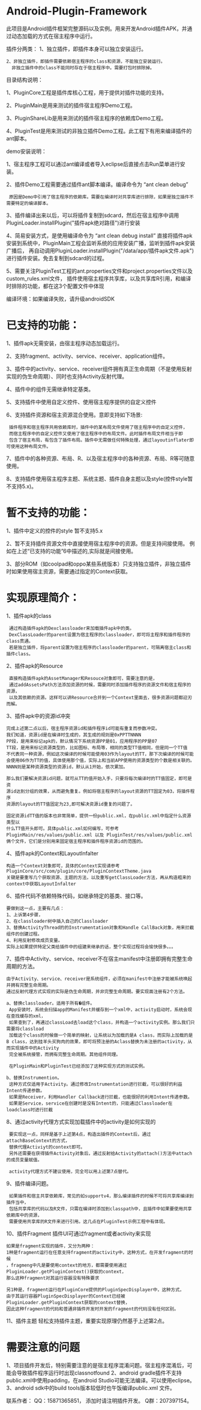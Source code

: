 # Android-Plugin-Framework


此项目是Android插件框架完整源码以及实例。用来开发Android插件APK，并通过动态加载的方式在宿主程序中运行。

插件分两类：
    1、独立插件，即插件本身可以独立安装运行。
    
    2、非独立插件，即插件需要依赖宿主程序的class和资源，不能独立安装运行。
      非独立插件中的class不能同时存在于宿主程序中。需要打包时排除掉。
    
    
目录结构说明：

  1、PluginCore工程是插件库核心工程，用于提供对插件功能的支持。

  2、PluginMain是用来测试的插件宿主程序Demo工程。

  3、PluginShareLib是用来测试的插件宿主程序的依赖库Demo工程。
  
  4、PluginTest是用来测试的非独立插件Demo工程。此工程下有用来编译插件的ant脚本。

  
demo安装说明：

  1、宿主程序工程可以通过ant编译或者导入eclipse后直接点击Run菜单进行安装。

  2、插件Demo工程需要通过插件ant脚本编译。编译命令为 “ant clean debug” 
  
     原因是Demo中引用了宿主程序的依赖库。需要在编译时对共享库进行排除，如果是独立插件不需要特定的编译脚本。

  3、插件编译出来以后，可以将插件复制到sdcard，然后在宿主程序中调用PluginLoader.installPlugin("插件apk绝对路径")进行安装

  4、简易安装方式，是使用编译命令为 “ant clean debug install” 直接将插件apk安装到系统中，PluginMain工程会监听系统的应用安装广播，监听到插件apk安装广播后，
再自动调用PluginLoader.installPlugin("/data/app/插件apk文件.apk")进行插件安装。免去复制到sdcard的过程。

  5、需要关注PluginTest工程的ant.properties文件和project.properties文件以及custom_rules.xml文件，
  插件使用宿主程序共享库，以及共享库R引用，和编译时排除的功能，都在这3个配置文件中体现

编译环境：如果编译失败，请升级androidSDK


# 已支持的功能：
  1、插件apk无需安装，由宿主程序动态加载运行。
  
  2、支持fragment、activity、service、receiver、application组件。
  
  3、插件中的activity、service、receiver组件拥有真正生命周期（不是使用反射实现的伪生命周期）、同时也支持Activity反射代理。
     
  4、插件中的组件无需继承特定基类。
  
  5、支持插件中使用自定义控件、使用宿主程序提供的自定义控件
  
  6、支持插件资源和宿主资源混合使用。意即支持如下场景:
  
     插件程序和宿主程序共用依赖库时，插件中的某布局文件使用了宿主程序中的自定义控件，
     而宿主程序中的自定义控件又使用了宿主程序中的布局文件。此时插件布局文件相当于即
     包含了宿主布局，有包含了插件布局。插件中无需做任何特殊处理，通过layoutinflater即可使用这种布局文件。
     
  7、插件中的各种资源、布局、R、以及宿主程序中的各种资源、布局、R等可随意使用。
  
  8、支持插件使用宿主程序主题、系统主题、插件自身主题以及style(控件style暂不支持5.x)。
  
  
# 暂不支持的功能：

  1、插件中定义的控件的style 暂不支持5.x
  
  2、暂不支持插件资源文件中直接使用宿主程序中的资源。但是支持间接使用。
     例如在上述“已支持的功能”6中描述的,实际就是间接使用。
  
  3、部分ROM（如coolpad和oppo某些系统版本）只支持独立插件，非独立插件时如果使用宿主资源，需要通过指定的Context获取。
  
  
# 实现原理简介：
  1、插件apk的class
  
     通过构造插件apk的Dexclassloader来加载插件apk中的类。
     DexClassLoader的parent设置为宿主程序的classloader，即可将主程序和插件程序的class贯通。
     若是独立插件，将parent设置为宿主程序的classloader的parent，可隔离宿主class和插件class。
  
  2、插件apk的Resource
  
     直接构造插件apk的AssetManager和Resouce对象即可，需要注意的是，
     通过addAssetsPath方法添加资源的时候，需要同时添加插件程序的资源文件和宿主程序的资源，
     以及其依赖的资源。这样可以讲Resource合并到一个Context里面去，很多资源问题都迎刃而解。
  
  3、插件apk中的资源id冲突
  
    完成上述第二点以后，宿主程序资源id和插件程序id可能有重复而参数冲突。
    我们知道，资源id是在编译时生成的，其生成的规则是0xPPTTNNNN
    PP段，是用来标记apk的，默认情况下系统资源PP是01，应用程序的PP是07
    TT段，是用来标记资源类型的，比如图标、布局等，相同的类型TT值相同，但是同一个TT值
    不代表同一种资源，例如这次编译的时候可能使用03作为layout的TT，那下次编译的时候可能
    会使用06作为TT的值，具体使用那个值，实际上和当前APP使用的资源类型的个数是相关联的。
    NNNN则是某种资源类型的资源id，默认从1开始，依次累加。
    
    那么我们要解决资源id问题，就可从TT的值开始入手，只要将每次编译时的TT值固定，即可是资
    源id达到分组的效果，从而避免重复。例如将宿主程序的layout资源的TT固定为03，将插件程序
    资源的layout的TT值固定为23,即可解决资源id重复的问题了。
    
    固定资源idTT值的版本也非常简单，提供一份public.xml，在public.xml中指定什么资源类型以
    什么TT值开头即可。具体public.xml如何编写，可参考PluginMain/res/values/public.xml 以及 PluginTest/res/values/public.xml俩个文件，它们是分别用来固定宿主程序和插件程序资源id的范围的。
  
  4、插件apk的Context和LayoutInfalter
  
    构造一个Context对象即可，具体的Context实现请参考PluginCore/src/com/plugin/core/PluginContextTheme.java
    关键是要重写几个获取资源、主题的方法，以及重写getClassLoader方法，再从构造粗来的context中获取LayoutInfalter

  6、插件代码不依赖特殊代码，如继承特定的基类、接口等。
  
    要做到这一点，主要有几点：
    1、上诉第4步骤，
    2、在classloader树中插入自己的Classloader
    3、替换ActivityThread的的Instrumentation对象和Handle CallBack对象，用来拦截组件的创建过程。
    4、利用反射修改成员变量。
    实际上如果提供特定父类给插件中的组建来继承的话，整个实现过程将会愉快很多。。。
    
    
  7、插件中Activity、service、receiver不在宿主manifest中注册即拥有完整生命周期的方法。
    
    由于Activity、service、receiver是系统组件，必须在manifest中注册才能被系统唤起并拥有完整生命周期。
    通过反射代理方式实现的实际是伪生命周期，并非完整生命周期。要实现面注册有2个方法。
    
    a、替换classloader。适用于所有�组件。
     App安装时，系统会扫描app的Manifest并缓存到一个xml中，activity启动时，系统会现在查找缓存的xml，
     如果查到了，再通过classLoad去load这个class，并构造一个activity实例。那么我们只需要将classload
     加载这个class的时候做一个简单的映射，让系统以为加载的是A class，而实际上加载的是B class，达到挂羊头买狗肉的效果，即可将预注册的Aclass替换为未注册的activity，从而实现插件中的Activity
     完全被系统接管，而拥有完整生命周期。其他组件同理。
    
     在PluginMain和PluginTest已经添加了这种实现方式的测试实例。
    
    b、替换Instrumention。
     这种方式仅适用于Activity。通过修改Instrumentation进行拦截，可以很好的利益Intent传递参数。
     如果是Receiver，利用Handler Callback进行拦截，也能很好的利用Intent传递参数。
     如果是Service，service在创建时是没有Intent的，只能通过Classloader在loadclass时进行拦截
     
    
  8、通过activity代理方式实现加载插件中的activity是如何实现的
  
     要实现这一点，同样是基于上述第4点，构造出插件的Context后，通过attachBaseContext的方式，
     替换代理Activiyt的context即可。
     另外还需要在获得插件Activity对象后，通过反射给Activity的attach()方法中attach的成员变量赋值。
     
     activity代理方式不建议使用，完全可以用上述第7点替代。
  
  9、插件编译问题。
  
     如果插件和宿主共享依赖库，常见的如supportv4，那么编译插件的时候不可将共享库编译到插件当中，
     包括共享库的代码以及R文件，只需在编译时添加到classpath中，且插件中如果要使用共享依赖库中的资源，
     需要使用共享库的R文件来进行引用。这几点在PluginTest示例工程中有体现。
     
  
  10、插件Fragment
    插件UI可通过fragment或者activity来实现
    
    如果是fragment实现的插件，又分为两种：
    1种是fragment运行在任意支持fragment的activity中，这种方式，在开发fragment的时候
    ，fragmeng中凡是要使用context的地方，都需要使用通过PluginLoader.getPluginContext()获取的context，
    那么这种fragment对其运行容器没有特殊要求
    
    另1种是，fragment运行在PluginCore提供的PluginSpecDisplayer中，这种方式，
    由于其运行容器PluginSpecDisplayer的Context已经被PluginLoader.getPluginContext获取的context替换，
    因此这种fragment的代码和普通非插件开发时开发的fragment的代码没有任何区别。
    
    
  11、插件主题
    轻松支持插件主题，重要实现原理仍然基于上述第2点。
  
# 需要注意的问题
  1、项目插件开发后，特别需要注意的是宿主程序混淆问题。宿主程序混淆后，可能会导致插件程序运行时出现classnotfound
  2、android gradle插件不支持public.xml中使用padding，在android Studio可能无法编译。可以使用eclipse。
  3、android sdk中的build tools版本较低时也午饭编译public.xml 文件。
  
联系作者：
  QQ：15871365851， 添加时请注明插件开发。
  Q群：207397154。
